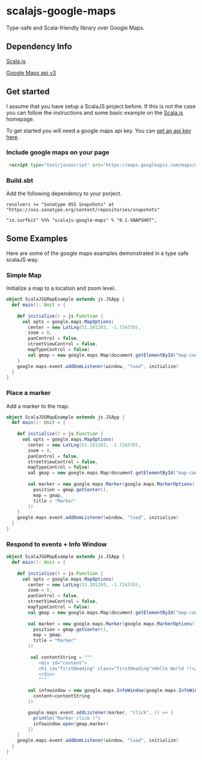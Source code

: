 # scalajs-google-maps
Type-safe and Scala-friendly library over Google Maps.

## Dependency Info
[Scala.js](https://www.scala-js.org/).

[Google Maps api v3](https://developers.google.com/maps/documentation/javascript/)

## Get started
I assume that you have setup a ScalaJS project before.  If this is not the case you can follow the instructions and some basic example on the [Scala.js](https://www.scala-js.org/) homepage.

To get started you will need a google maps api key.  You can [get an api key here](https://developers.google.com/maps/documentation/javascript/tutorial#api_key).  

### Include google maps on your page
```html
 <script type="text/javascript" src="https://maps.googleapis.com/maps/api/js?key=API_KEY"></script>
```

### Build.sbt
Add the following dependency to your porject.

`resolvers += "Sonatype OSS Snapshots" at "https://oss.sonatype.org/content/repositories/snapshots"`

`"io.surfkit" %%% "scalajs-google-maps" % "0.1-SNAPSHOT",`

## Some Examples
Here are some of the google maps examples demonstrated in a type safe scalaJS way.

### Simple Map
Initialize a map to a location and zoom level.
```scala
object ScalaJSGMapExample extends js.JSApp {
  def main(): Unit = {
    
    def initialize() = js.Function {
      val opts = google.maps.MapOptions(
        center = new LatLng(51.201203, -1.724370),
        zoom = 8,
        panControl = false,
        streetViewControl = false,
        mapTypeControl = false)
        val gmap = new google.maps.Map(document.getElementById("map-canvas"), opts)
    }
    google.maps.event.addDomListener(window, "load", initialize)
  }
}
```
### Place a marker
Add a marker to the map.
```scala
object ScalaJSGMapExample extends js.JSApp {
  def main(): Unit = {
    
    def initialize() = js.Function {
      val opts = google.maps.MapOptions(
        center = new LatLng(51.201203, -1.724370),
        zoom = 8,
        panControl = false,
        streetViewControl = false,
        mapTypeControl = false)
        val gmap = new google.maps.Map(document.getElementById("map-canvas"), opts)
        
        val marker = new google.maps.Marker(google.maps.MarkerOptions(
          position = gmap.getCenter(),
          map = gmap,
          title = "Marker"
        ))
    }
    google.maps.event.addDomListener(window, "load", initialize)
  }
}
```
### Respond to events + Info Window
```scala
object ScalaJSGMapExample extends js.JSApp {
  def main(): Unit = {
    
    def initialize() = js.Function {
      val opts = google.maps.MapOptions(
        center = new LatLng(51.201203, -1.724370),
        zoom = 8,
        panControl = false,
        streetViewControl = false,
        mapTypeControl = false)
        val gmap = new google.maps.Map(document.getElementById("map-canvas"), opts)
        
        val marker = new google.maps.Marker(google.maps.MarkerOptions(
          position = gmap.getCenter(),
          map = gmap,
          title = "Marker"
        ))
        
         val contentString = """
            <div id="content">
            <h1 id="firstHeading" class="firstHeading">Hello World !!</h1>
            </div>
            """

        val infowindow = new google.maps.InfoWindow(google.maps.InfoWindowOptions(
          content=contentString
        ))

        google.maps.event.addListener(marker, "click", () => {
          println("Marker click !")
          infowindow.open(gmap,marker)
        })
    }
    google.maps.event.addDomListener(window, "load", initialize)
  }
}
```

